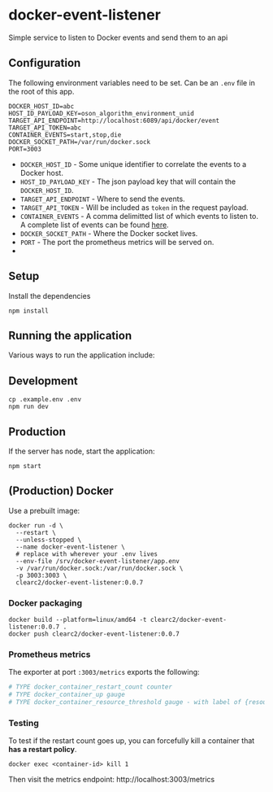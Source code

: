 # docker-event-listener

Simple service to listen to Docker events and send them to an api

## Configuration
The following environment variables need to be set. Can be an `.env` file in the root of this app.

```env
DOCKER_HOST_ID=abc
HOST_ID_PAYLOAD_KEY=oson_algorithm_environment_unid
TARGET_API_ENDPOINT=http://localhost:6089/api/docker/event
TARGET_API_TOKEN=abc
CONTAINER_EVENTS=start,stop,die
DOCKER_SOCKET_PATH=/var/run/docker.sock
PORT=3003
```

- `DOCKER_HOST_ID` - Some unique identifier to correlate the events to a Docker host.
- `HOST_ID_PAYLOAD_KEY` - The json payload key that will contain the `DOCKER_HOST_ID`.
- `TARGET_API_ENDPOINT` - Where to send the events.
- `TARGET_API_TOKEN` - Will be included as `token` in the request payload.
- `CONTAINER_EVENTS` - A comma delimitted list of which events to listen to. A complete list of events can be found [here](https://docs.docker.com/reference/cli/docker/system/events/#containers).
- `DOCKER_SOCKET_PATH` - Where the Docker socket lives.
- `PORT` - The port the prometheus metrics will be served on.
- 
## Setup
Install the dependencies

```shell
npm install
```

## Running the application
Various ways to run the application include:

## Development

```shell
cp .example.env .env
npm run dev
```

## Production
If the server has node, start the application:

```shell
npm start
```

## (Production) Docker
Use a prebuilt image:

```shell
docker run -d \
  --restart \
  --unless-stopped \
  --name docker-event-listener \
  # replace with wherever your .env lives
  --env-file /srv/docker-event-listener/app.env
  -v /var/run/docker.sock:/var/run/docker.sock \
  -p 3003:3003 \
  clearc2/docker-event-listener:0.0.7
  ```

### Docker packaging
```shell
docker build --platform=linux/amd64 -t clearc2/docker-event-listener:0.0.7 .
docker push clearc2/docker-event-listener:0.0.7
```

### Prometheus metrics

The exporter at port `:3003/metrics` exports the following:
```sh
# TYPE docker_container_restart_count counter
# TYPE docker_container_up gauge
# TYPE docker_container_resource_threshold gauge - with label of {resource="cpu|memory"}
```

### Testing
To test if the restart count goes up, you can forcefully kill a container that **has a restart policy**.

```shell
docker exec <container-id> kill 1
```

Then visit the metrics endpoint: http://localhost:3003/metrics
